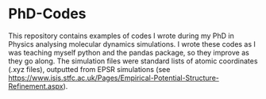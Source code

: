 # PhD-Codes
This repository contains examples of codes I wrote during my PhD in Physics analysing molecular dynamics simulations.
I wrote these codes as I was teaching myself python and the pandas package, so they improve as they go along. 
The simulation files were standard lists of atomic coordinates (.xyz files), outputted from EPSR simulations (see https://www.isis.stfc.ac.uk/Pages/Empirical-Potential-Structure-Refinement.aspx).


